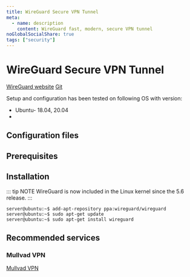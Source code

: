 ```yaml
---
title: WireGuard Secure VPN Tunnel
meta:
  - name: description
    content: WireGuard fast, modern, secure VPN tunnel
noGlobalSocialShare: true
tags: ["security"]
---
```


# WireGuard Secure VPN Tunnel

<TagLinks />

[WireGuard website](https://www.wireguard.com/) [Git](https://www.wireguard.com/repositories/)

Setup and configuration has been tested on following OS with version:

* Ubuntu- 18.04, 20.04
*

## Configuration files

## Prerequisites

## Installation

::: tip NOTE
WireGuard is now included in the Linux kernel since the 5.6 release.
:::

```{1}
server@ubuntu:~$ add-apt-repository ppa:wireguard/wireguard
server@ubuntu:~$ sudo apt-get update
server@ubuntu:~$ sudo apt-get install wireguard
```

## Recommended services <Badge text="non-sponsored" type="default"/>

### Mullvad VPN <Badge text="non-affiliate" type="default"/>

[Mullvad VPN](https://mullvad.net/en/)

<social-share />
